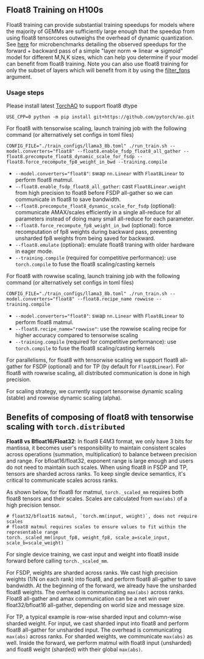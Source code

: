 ## Float8 Training on H100s

Float8 training can provide substantial training speedups for models where the majority of GEMMs are sufficiently large enough that the speedup from using float8 tensorcores outweighs the overhead of dynamic quantization. See [here](https://github.com/pytorch/ao/tree/main/torchao/float8#performance) for microbenchmarks detailing the observed speedups for the forward + backward pass of a simple "layer norm => linear => sigmoid" model for different M,N,K sizes, which can help you determine if your model can benefit from float8 training. Note you can also use float8 training for only the subset of layers which will benefit from it by using the [filter_fqns](https://github.com/pytorch/torchtitan/blob/3b85aa31fffc46ecbf785a57ee314a01614f572f/torchtitan/config_manager.py#L448) argument.

### Usage steps

Please install latest [TorchAO](https://github.com/pytorch/ao/tree/main/torchao/float8) to support float8 dtype
```
USE_CPP=0 python -m pip install git+https://github.com/pytorch/ao.git
```

For float8 with tensorwise scaling, launch training job with the following command (or alternatively set configs in toml files)
```
CONFIG_FILE="./train_configs/llama3_8b.toml" ./run_train.sh --model.converters="float8" --float8.enable_fsdp_float8_all_gather --float8.precompute_float8_dynamic_scale_for_fsdp --float8.force_recompute_fp8_weight_in_bwd --training.compile
```
* `--model.converters="float8"`: swap `nn.Linear` with `Float8Linear` to perform float8 matmul.
* `--float8.enable_fsdp_float8_all_gather`: cast `Float8Linear.weight` from high precision to float8 before FSDP all-gather so we can communicate in float8 to save bandwidth.
* `--float8.precompute_float8_dynamic_scale_for_fsdp` (optional): communicate AMAX/scales efficiently in a single all-reduce for all parameters instead of doing many small all-reduce for each parameter.
* `--float8.force_recompute_fp8_weight_in_bwd` (optional): force recomputation of fp8 weights during backward pass, preventing unsharded fp8 weights from being saved for backward.
* `--float8.emulate` (optional): emulate float8 traning with older hardware in eager mode.
* `--training.compile` (required for competitive performance): use `torch.compile` to fuse the float8 scaling/casting kernels

For float8 with rowwise scaling, launch training job with the following command (or alternatively set configs in toml files)
```
CONFIG_FILE="./train_configs/llama3_8b.toml" ./run_train.sh --model.converters="float8" --float8.recipe_name rowwise --training.compile
```
* `--model.converters="float8"`: swap `nn.Linear` with `Float8Linear` to perform float8 matmul.
* `--float8.recipe_name="rowwise"`: use the rowwise scaling recipe for higher accuracy compared to tensorwise scaling
* `--training.compile` (required for competitive performance): use `torch.compile` to fuse the float8 scaling/casting kernels

For parallelisms, for float8 with tensorwise scaling we support float8 all-gather for FSDP (optional) and for TP (by default for `Float8Linear`). For float8 with rowwise scaling, all distributed communication is done in high precision.

For scaling strategy, we currently support tensorwise dynamic scaling (stable) and rowwise dynamic scaling (alpha).

## Benefits of composing of float8 with tensorwise scaling with `torch.distributed`
**Float8 vs Bfloat16/Float32**: In float8 E4M3 format, we only have 3 bits for mantissa, it becomes user's responsibility to maintain consistent scales across operations (summation, multiplication) to balance between precision and range. For bfloat16/float32, exponent range is large enough and users do not need to maintain such scales. When using float8 in FSDP and TP, tensors are sharded across ranks. To keep single device semantics, it's critical to communicate scales across ranks.

As shown below, for float8 for matmul, `torch._scaled_mm` requires both float8 tensors and their scales. Scales are calculated from `max(abs)` of a high precision tensor.
```
# float32/bfloat16 matmul, `torch.mm(input, weight)`, does not require scales
# float8 matmul requires scales to ensure values to fit within the representable range
torch._scaled_mm(input_fp8, weight_fp8, scale_a=scale_input, scale_b=scale_weight)
```

For single device training, we cast input and weight into float8 inside forward before calling `torch._scaled_mm`.

For FSDP, weights are sharded across ranks. We cast high precision weights (1/N on each rank) into float8, and perform float8 all-gather to save bandwidth. At the beginning of the forward, we already have the unsharded float8 weights. The overhead is communicating `max(abs)` across ranks. Float8 all-gather and amax communication can be a net win over float32/bfloat16 all-gather, depending on world size and message size.

For TP, a typical example is row-wise sharded input and column-wise sharded weight. For input, we cast sharded input into float8 and perform float8 all-gather for unsharded input. The overhead is communicating `max(abs)` across ranks. For sharded weights, we communicate `max(abs)` as well. Inside the forward, we perform matmul with float8 input (unsharded) and float8 weight (sharded) with their global `max(abs)`.
